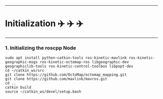 ------------------------------------------------------------
# Initialization        :airplane:   :airplane:   :airplane:
------------------------------------------------------------
### 1. Initializing the roscpp Node
    sudo apt install python-catkin-tools ros-kinetic-mavlink ros-kinetic-geographic-msgs ros-kinetic-octomap-ros libgeographic-dev geographiclib-tools ros-kinetic-control-toolbox libpopt-dev
    cd ~/catkin_ws/src
    git clone https://github.com/OctoMap/octomap_mapping.git
    git clone https://github.com/mavlink/mavros.git
    cd ..
    catkin build
    source ~/catkin_ws/devel/setup.bash
 
